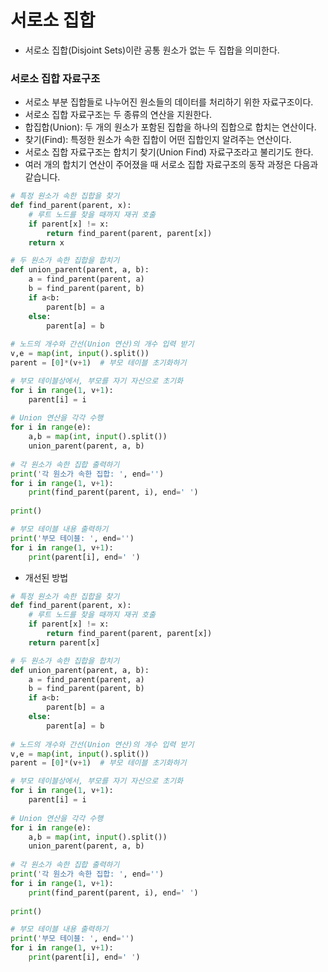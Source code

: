 # 서로소 집합
- 서로소 집합(Disjoint Sets)이란 공통 원소가 없는 두 집합을 의미한다.
### 서로소 집합 자료구조
- 서로소 부분 집합들로 나누어진 원소들의 데이터를 처리하기 위한 자료구조이다.
- 서로소 집합 자료구조는 두 종류의 연산을 지원한다.
- 합집합(Union): 두 개의 원소가 포함된 집합을 하나의 집합으로 합치는 연산이다.
- 찾기(Find): 특정한 원소가 속한 집합이 어떤 집합인지 알려주는 연산이다.
- 서로소 집합 자료구조는 합치기 찾기(Union Find) 자료구조라고 불리기도 한다.
- 여러 개의 합치기 연산이 주어졌을 때 서로소 집합 자료구조의 동작 과정은 다음과 같습니다.

```py
# 특정 원소가 속한 집합을 찾기
def find_parent(parent, x):
	# 루트 노드를 찾을 때까지 재귀 호출
    if parent[x] != x:
    	return find_parent(parent, parent[x])
    return x

# 두 원소가 속한 집합을 합치기
def union_parent(parent, a, b):
	a = find_parent(parent, a)
    b = find_parent(parent, b)
    if a<b:
    	parent[b] = a
    else:
    	parent[a] = b
        
# 노드의 개수와 간선(Union 연산)의 개수 입력 받기
v,e = map(int, input().split())
parent = [0]*(v+1)  # 부모 테이블 초기화하기

# 부모 테이블상에서, 부모를 자기 자신으로 초기화
for i in range(1, v+1):
	parent[i] = i
    
# Union 연산을 각각 수행
for i in range(e):
	a,b = map(int, input().split())
    union_parent(parent, a, b)
    
# 각 원소가 속한 집합 출력하기
print('각 원소가 속한 집합: ', end='')
for i in range(1, v+1):
	print(find_parent(parent, i), end=' ')
    
print()

# 부모 테이블 내용 출력하기
print('부모 테이블: ', end='')
for i in range(1, v+1):
	print(parent[i], end=' ')
```
- 개선된 방법
```py
# 특정 원소가 속한 집합을 찾기
def find_parent(parent, x):
	# 루트 노드를 찾을 때까지 재귀 호출
    if parent[x] != x:
    	return find_parent(parent, parent[x])
    return parent[x]

# 두 원소가 속한 집합을 합치기
def union_parent(parent, a, b):
	a = find_parent(parent, a)
    b = find_parent(parent, b)
    if a<b:
    	parent[b] = a
    else:
    	parent[a] = b
        
# 노드의 개수와 간선(Union 연산)의 개수 입력 받기
v,e = map(int, input().split())
parent = [0]*(v+1)  # 부모 테이블 초기화하기

# 부모 테이블상에서, 부모를 자기 자신으로 초기화
for i in range(1, v+1):
	parent[i] = i
    
# Union 연산을 각각 수행
for i in range(e):
	a,b = map(int, input().split())
    union_parent(parent, a, b)
    
# 각 원소가 속한 집합 출력하기
print('각 원소가 속한 집합: ', end='')
for i in range(1, v+1):
	print(find_parent(parent, i), end=' ')
    
print()

# 부모 테이블 내용 출력하기
print('부모 테이블: ', end='')
for i in range(1, v+1):
	print(parent[i], end=' ')
```
